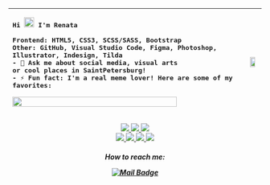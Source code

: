 

|<samp><p align = "left">Hi <img src="https://raw.githubusercontent.com/MartinHeinz/MartinHeinz/master/wave.gif" width="20px"> I'm Renata </br></br> Frontend: HTML5, CSS3, SCSS/SASS, Bootstrap</br>Other: GitHub, Visual Studio Code, Figma, Photoshop, Illustrator, Indesign, Tilda</br> - 💬 Ask me about social media, visual arts </br> or cool places in SaintPetersburg!</br>- ⚡ Fun fact: I'm a real meme lover! Here are some of my favorites:</br></br><img src="https://sun9-5.userapi.com/impg/d7LD4WlE9XPAX6vZVOWgRZtOb3MaWv3iH67Wmg/k16uU3MVGuc.jpg?size=500x786&quality=95&sign=6213a3135ee8ab6ce96bc0da4cd72356&type=album" width=85% height=100%></p></samp>|<img src="https://archive-media.palanq.win/bant/image/1651/29/1651296106415.png" width=73% height=100%>|
|-----:|---------------|

<p align="center">
  <a href = "">
    <img src ="https://img.shields.io/badge/HTML5-E34F26?style=for-the-badge&logo=html5&logoColor=white">
  <a href="">
    <img src="https://img.shields.io/badge/Figma-007ACC?style=for-the-badge&logo=figma&logoColor=white">
  <a href = "">
    <img src ="https://img.shields.io/badge/C%2B%2B-00599C?style=for-the-badge&logo=c%2B%2B&logoColor=white"></br>
  <a href="https://www.adobe.com/products/illustrator.html">
    <img src="https://img.shields.io/badge/Illustrator-FF9A00?style=for-the-badge&logo=adobeillustrator&logoColor=white">
<a href="https://www.adobe.com/products/photoshop.html">
  <img src="https://img.shields.io/badge/Photoshop-31A8FF?style=for-the-badge&logo=adobephotoshop&logoColor=white">
<a href="https://www.adobe.com/products/indesign.html">
    <img src="https://img.shields.io/badge/InDesign-EF7C00?style=for-the-badge&logo=adobeindesign&logoColor=white">
<a href="https://tilda.cc/">
    <img src="https://img.shields.io/badge/Tilda-54A0FF?style=for-the-badge&logo=tilda&logoColor=white">
</a>
</p>
    
    
<h5 align="center">How to reach me: </p>

[![Mail Badge](https://img.shields.io/badge/-Email-c0392b?style=flat&labelColor=c0392b&logo=gmail&logoColor=white)](mailto:remirowa@gmail.com)
